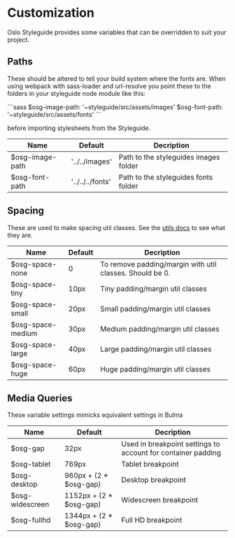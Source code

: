 # Customization

Oslo Styleguide provides some variables that can be overridden to suit your project.

## Paths

These should be altered to tell your build system where the fonts are. When using webpack with sass-loader and url-resolve you point these to the folders in your styleguide node module like this:

´´´sass
$osg-image-path: '~styleguide/src/assets/images'
$osg-font-path: '~styleguide/src/assets/fonts'
´´´

before importing stylesheets from the Styleguide.

| Name             | Default          | Decription                            |
| ---------------- | ---------------- | ------------------------------------- |
| \$osg-image-path | '../../images'   | Path to the styleguides images folder |
| \$osg-font-path  | '../../../fonts' | Path to the styleguides fonts folder  |

## Spacing

These are used to make spacing util classes. See the [utils docs](../utils) to see what they are.

| Name               | Default | Decription                                               |
| ------------------ | ------- | -------------------------------------------------------- |
| \$osg-space-none   | 0       | To remove padding/margin with util classes. Should be 0. |
| \$osg-space-tiny   | 10px    | Tiny padding/margin util classes                         |
| \$osg-space-small  | 20px    | Small padding/margin util classes                        |
| \$osg-space-medium | 30px    | Medium padding/margin util classes                       |
| \$osg-space-large  | 40px    | Large padding/margin util classes                        |
| \$osg-space-huge   | 60px    | Huge padding/margin util classes                         |

## Media Queries

These variable settings mimicks equivalent settings in Bulma

| Name             | Default                   | Decription                                                   |
| ---------------- | ------------------------- | ------------------------------------------------------------ |
| \$osg-gap        | 32px                      | Used in breakpoint settings to account for container padding |
| \$osg-tablet     | 769px                     | Tablet breakpoint                                            |
| \$osg-desktop    | 960px + (2 \* \$osg-gap)  | Desktop breakpoint                                           |
| \$osg-widescreen | 1152px + (2 \* \$osg-gap) | Widescreen breakpoint                                        |
| \$osg-fullhd     | 1344px + (2 \* \$osg-gap) | Full HD breakpoint                                           |
